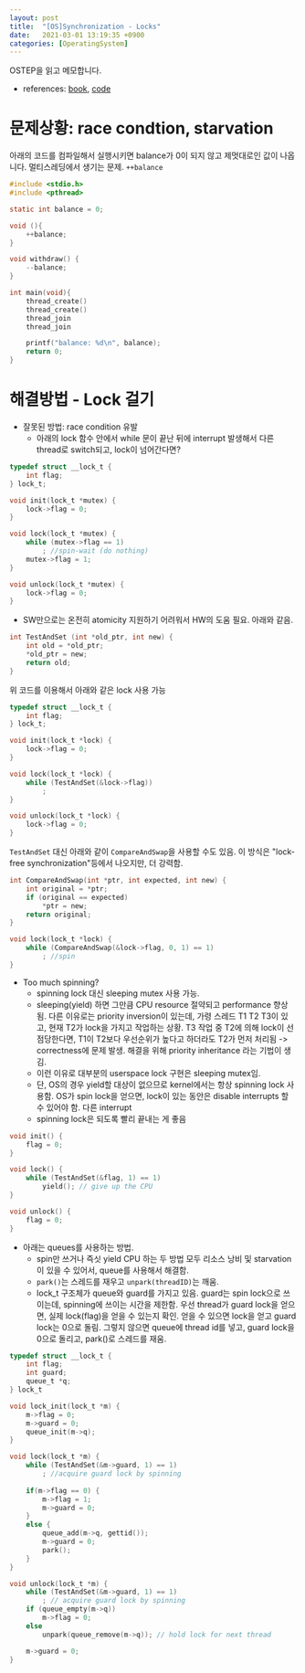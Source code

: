 ```yaml
---
layout: post
title:  "[OS]Synchronization - Locks"
date:   2021-03-01 13:19:35 +0900
categories: [OperatingSystem]
---
```


OSTEP을 읽고 메모합니다.

- references: [book](), [code](https://github.com/remzi-arpacidusseau/ostep-code/tree/master/threads-locks)

# 문제상황: race condtion, starvation

아래의 코드를 컴파일해서 실행시키면 balance가 0이 되지 않고 제멋대로인 값이 나옵니다. 멀티스레딩에서 생기는 문제. `++balance`

```C
#include <stdio.h>
#include <pthread>

static int balance = 0;

void (){
    ++balance;
}

void withdraw() {
    --balance;
}

int main(void){
    thread_create()
    thread_create()
    thread_join
    thread_join

    printf("balance: %d\n", balance);
    return 0;
}
```
# 해결방법 - Lock 걸기

- 잘못된 방법: race condition 유발
  - 아래의 lock 함수 안에서 while 문이 끝난 뒤에 interrupt 발생해서 다른 thread로 switch되고, lock이 넘어간다면? 

```C
typedef struct __lock_t {
    int flag;
} lock_t;

void init(lock_t *mutex) {
    lock->flag = 0;
}

void lock(lock_t *mutex) {
    while (mutex->flag == 1) 
        ; //spin-wait (do nothing)
    mutex->flag = 1;
}

void unlock(lock_t *mutex) {
    lock->flag = 0;
}
```

- SW만으로는 온전히 atomicity 지원하기 어려워서 HW의 도움 필요. 아래와 같음. 

```C
int TestAndSet (int *old_ptr, int new) {
    int old = *old_ptr;
    *old_ptr = new;
    return old;
}
```

위 코드를 이용해서 아래와 같은 lock 사용 가능

```C
typedef struct __lock_t {
    int flag;
} lock_t;

void init(lock_t *lock) {
    lock->flag = 0;
}

void lock(lock_t *lock) {
    while (TestAndSet(&lock->flag)) 
        ;
}

void unlock(lock_t *lock) {
    lock->flag = 0;
}
```

`TestAndSet` 대신 아래와 같이 `CompareAndSwap`을 사용할 수도 있음. 이 방식은 "lock-free synchronization"등에서 나오지만, 더 강력함. 


```C
int CompareAndSwap(int *ptr, int expected, int new) {
    int original = *ptr;
    if (original == expected)
        *ptr = new;
    return original;
}
```

```C
void lock(lock_t *lock) {
    while (CompareAndSwap(&lock->flag, 0, 1) == 1)
        ; //spin
}
```

- Too much spinning? 
  - spinning lock 대신 sleeping mutex 사용 가능. 
  - sleeping(yield) 하면 그만큼 CPU resource 절약되고 performance 향상됨. 다른 이유로는 priority inversion이 있는데, 가령 스레드 T1 T2 T3이 있고, 현재 T2가 lock을 가지고 작업하는 상황. T3 작업 중 T2에 의해 lock이 선점당한다면, T1이 T2보다 우선순위가 높다고 하더라도 T2가 먼저 처리됨 -> correctness에 문제 발생. 해결을 위해 priority inheritance 라는 기법이 생김. 
  - 이런 이유로 대부분의 userspace lock 구현은 sleeping mutex임. 
  - 단, OS의 경우 yield할 대상이 없으므로 kernel에서는 항상 spinning lock 사용함. OS가 spin lock을 얻으면, lock이 있는 동안은 disable interrupts 할 수 있어야 함. 다른 interrupt
  - spinning lock은 되도록 빨리 끝내는 게 좋음

```C
void init() {
    flag = 0;
}

void lock() {
    while (TestAndSet(&flag, 1) == 1)
        yield(); // give up the CPU
}

void unlock() {
    flag = 0;
}
```

- 아래는 queues를 사용하는 방법. 
  - spin만 쓰거나 즉싯 yield CPU 하는 두 방법 모두 리소스 낭비 및 starvation이 있을 수 있어서, queue를 사용해서 해결함. 
  - `park()`는 스레드를 재우고 `unpark(threadID)`는 깨움. 
  - lock_t 구조체가 queue와 guard를 가지고 있음. guard는 spin lock으로 쓰이는데, spinning에 쓰이는 시간을 제한함. 우선 thread가 guard lock을 얻으면, 실제 lock(flag)을 얻을 수 있는지 확인. 얻을 수 있으면 lock을 얻고 guard lock는 0으로 돌림. 그렇지 않으면 queue에 thread id를 넣고, guard lock을 0으로 돌리고, park()로 스레드를 재움. 
  

```C
typedef struct __lock_t {
    int flag;
    int guard;
    queue_t *q;
} lock_t

void lock_init(lock_t *m) {
    m->flag = 0;
    m->guard = 0;
    queue_init(m->q);
}

void lock(lock_t *m) {
    while (TestAndSet(&m->guard, 1) == 1)
        ; //acquire guard lock by spinning
    
    if(m->flag == 0) {
        m->flag = 1;
        m->guard = 0;
    }
    else {
        queue_add(m->q, gettid());
        m->guard = 0;
        park();
    }
}

void unlock(lock_t *m) {
    while (TestAndSet(&m->guard, 1) == 1)
        ; // acquire guard lock by spinning
    if (queue_empty(m->q)) 
        m->flag = 0;
    else
        unpark(queue_remove(m->q)); // hold lock for next thread

    m->guard = 0;
}
```